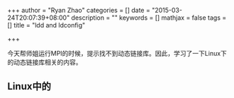 +++
author = "Ryan Zhao"
categories = []
date = "2015-03-24T20:07:39+08:00"
description = ""
keywords = []
mathjax = false
tags = []
title = "ldd and ldconfig"

+++

今天帮师姐运行MPI的时候，提示找不到动态链接库。因此，学习了一下Linux下的动态链接库相关的内容。

## Linux中的
